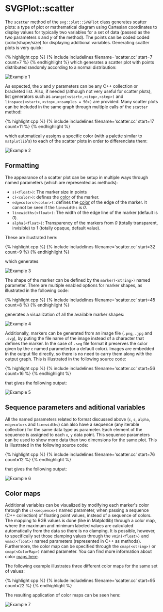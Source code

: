 # SVGPlot::scatter

The `scatter` method of the `svg::plot::SVGPlot` class generates scatter plots: a type of plot or mathematical diagram using Cartesian coordinates to display values for typically two variables for a set of data (passed as the two parameters *x* and *y* of the method). The points can be coded coded (color/shape/size) for displaying additional variables. Generating scatter plots is very quick:

{% highlight cpp %}
{% include includelines filename='scatter.cc' start=7 count=7 %}
{% endhighlight %}
which generates a scatter plot with points distributed randomly according to a normal distribution:

![Example 1](./scatter/example1.svg)
	
As expected, the *x* and *y* parameters can be any C++ collection or bracketed list. Also, if needed (although not very useful for scatter plots), list generators such as `arange(<start>,<stop>,<step>)` and `linspace(<start>,<stop>,<nsamples = 50>)` are provided. Many scatter plots can be included in the same graph through multiple calls of the `scatter` method:

{% highlight cpp %}
{% include includelines filename='scatter.cc' start=17 count=11 %}
{% endhighlight %}

which automatically assigns a specific color (with a palette similar to `matplotlib`'s) to each of the scatter plots in order to differenciate them:

![Example 2](./scatter/example2.svg)
 
## Formatting

The appearance of a scatter plot can be setup in multiple ways through named parameters (which are represented as methods):

- `s(<float>)`: The marker size in points
- `c(<color>)`: defines the [color](color.html) of the marker.
- `edgecolors(<color>)`: defines the [color](color.html) of the edge of the marker. It cannot be seen if the `linewidths` is *0*.
- `linewidths(<float>)`: The width of the edge line of the marker (default is *0*).
- `alpha(<float>)`: Transparency of the markers from *0* (totally transparent, invisible) to *1* (totally opaque, default value).

These are illustrated here:

{% highlight cpp %}
{% include includelines filename='scatter.cc' start=32 count=9 %}
{% endhighlight %}

which generates

![Example 3](./scatter/example3.svg)
 
The shape of the marker can be defined by the `marker(<string>)` named parameter. There are multiple enabled options for marker shapes, as illustrated in the following code:

{% highlight cpp %}
{% include includelines filename='scatter.cc' start=45 count=8 %}
{% endhighlight %}

generates a visualization of all the available marker shapes:

![Example 4](./scatter/example4.svg)

Additionally, markers can be generated from an image file (`.png`, `.jpg` and `.svg`), by puting the file name of the image instead of a character that defines the marker. In the case of `.svg` file format it preserves the color given by the `c` named parameter(or a default color). Images are embedded in the output file directly, so there is no need to carry them along with the output graph. This is illustrated in the following source code:

{% highlight cpp %}
{% include includelines filename='scatter.cc' start=56 count=16 %}
{% endhighlight %}

that gives the following output:

![Example 5](./scatter/example5.svg)

## Sequence parameters and aditional variables

All the named parameters related to format discussed above (`c`, `s`, `alpha`, `edgecolors` and `linewidths`) can also have a sequence (any iterable collection) for the same data type as parameter. Each element of the sequence is assigned to each `x`, `y` data point. This sequence parameters can be used to show more data than two dimensions for the same plot. This is illustrated in the following source code:

{% highlight cpp %}
{% include includelines filename='scatter.cc' start=76 count=12 %}
{% endhighlight %}

that gives the following output:

![Example 6](./scatter/example6.svg)

## Color maps

Additional variables can be visualized by modifying each marker's color through the `c(<sequence>)` named parameter, when passing a sequence (C++ collection) of floating point values, instead of a sequence of colors. The mapping to RGB values is done (like in Matplotlib) through a color map, where the maximum and minimum labeled values are calculated automatically from the data so there is no clamping. It is possible, however, to specifically set those clamping values through the `vmin(<float>)` and `vmax(<float>)` named parameters (represented in C++ as methods). Furthermore, the color map can be specified through the `cmap(<string>)` or `cmap(<ColorMap>)` named parameter. You can find more information about color [maps here](colormap.html). 

The following example illustrates three different color maps for the same set of values:

{% highlight cpp %}
{% include includelines filename='scatter.cc' start=95 count=22 %}
{% endhighlight %}

The resulting application of color maps can be seen here:

![Example 7](./scatter/example7.svg)


